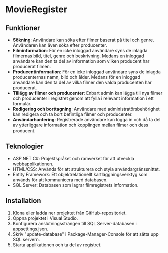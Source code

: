 # MovieRegister

## Funktioner

- **Sökning**: Användare kan söka efter filmer baserat på titel och genre.  Användaren kan även söka efter producenter.
- **Filminformation**: För en icke inloggad användare syns de inlagda filmernas bild, titel, genre och beskrivning. Medans en inloggad användare kan den ta del av information som vilken producent har producerat filmen.
- **Producentinformation**:  För en icke inloggad användare syns de inlagda producenternas namn, bild och ålder. Medans för en inloggad användare kan den ta del av vilka filmer den valda producenten har producerat.
- **Tillägg av filmer och producenter**: Enbart admin kan lägga till nya filmer och producenter i registret genom att fylla i relevant information i ett formulär.
- **Redigering och borttagning**: Användare med administratörsbehörighet kan redigera och ta bort befintliga filmer och producenter.
- **Användarhantering**: Registrerade användare kan logga in och då ta del av ytterliggare information och kopplingen mellan filmer och dess producent.

## Teknologier

- ASP.NET C#: Projektspråket och ramverket för att utveckla webbapplikationen.
- HTML/CSS: Används för att strukturera och styla användargränssnittet.
- Entity Framework: Ett objektrelationellt kartläggningsverktyg som används för att kommunicera med databasen.
- SQL Server: Databasen som lagrar filmregistrets information.


## Installation

1. Klona eller ladda ner projektet från GitHub-repositoriet.
2. Öppna projektet i Visual Studio. 
3. Konfigurera anslutningssträngen till SQL Server-databasen i appsettings.json.
4. Skriv "update-database" i Package-Manager-Console för att sätta upp SQL servern.
5. Starta applikationen och ta del av registret.

 
